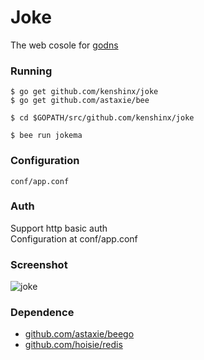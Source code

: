 Joke  
=====
The web cosole for [godns]("https://github.com/kenshinx/godns")

### Running

```
$ go get github.com/kenshinx/joke
$ go get github.com/astaxie/bee

$ cd $GOPATH/src/github.com/kenshinx/joke

$ bee run jokema	
```

### Configuration

`conf/app.conf` 


### Auth

Support http basic auth  
Configuration at conf/app.conf


### Screenshot

![joke](https://raw.github.com/kenshinx/joke/master/screenshot/joke.png)


### Dependence

* [github.com/astaxie/beego](https://github.com/astaxie/beego)  
* [github.com/hoisie/redis](https://github.com/hoisie/redis)

